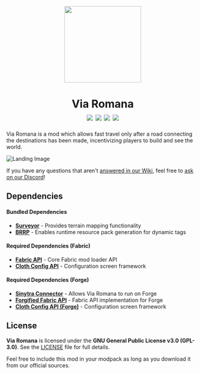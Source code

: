 <p align="center"><img src="https://i.imgur.com/fJ1HxSM.png" width="200" height="200"> 
  
<h1 align="center">Via Romana<br>
<a href="https://www.curseforge.com/minecraft/mc-mods/via-romana"><img src="https://img.shields.io/badge/CurseForge-1.20.1-orange"></a>
<a href="https://modrinth.com/mod/via-romana"><img src="https://img.shields.io/badge/Modrinth-1.20.1-green"></a>
<a href="https://twitter.com/Rasa_Novum"><img src="https://img.shields.io/badge/Socials-Xitter-black"></a>
<a href="https://discord.gg/WGh4mq6W5U"><img src="https://img.shields.io/badge/Socials-Discord-5865F2"></a>
</h1>

Via Romana is a mod which allows fast travel only after a road connecting the destinations has been made, incentivizing players to build and see the world.

![Landing Image](https://i.imgur.com/dHqT8mo.png)

If you have any questions that aren't [answered in our Wiki](https://github.com/RasaNovum/Via_Romana/wiki), feel free to [ask on our Discord](https://discord.com/invite/WGh4mq6W5U)!

## Dependencies

#### Bundled Dependencies

- **[Surveyor](https://github.com/sisby-folk/surveyor)** - Provides terrain mapping functionality
- **[BRRP](https://github.com/SolidBlock-cn/BRRP)** - Enables runtime resource pack generation for dynamic tags

#### Required Dependencies (Fabric)

- **[Fabric API](https://modrinth.com/mod/fabric-api)** - Core Fabric mod loader API
- **[Cloth Config API](https://modrinth.com/mod/cloth-config)** - Configuration screen framework

#### Required Dependencies (Forge)

- **[Sinytra Connector](https://modrinth.com/mod/connector)** - Allows Via Romana to run on Forge
- **[Forgified Fabric API](https://modrinth.com/mod/forgified-fabric-api)** - Fabric API implementation for Forge
- **[Cloth Config API (Forge)](https://www.curseforge.com/minecraft/mc-mods/cloth-config-forge)** - Configuration screen framework

## License

**Via Romana** is licensed under the **GNU General Public License v3.0 (GPL-3.0)**. See the [LICENSE](LICENSE) file for full details.

Feel free to include this mod in your modpack as long as you download it from our official sources.